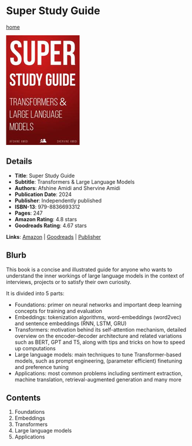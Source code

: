 # Super Study Guide

[home](../)

![Cover Image](super-study-guide.jpeg)

## Details

* **Title**: Super Study Guide
* **Subtitle**: Transformers & Large Language Models
* **Authors**: Afshine Amidi and Shervine Amidi 
* **Publication Date**: 2024
* **Publisher**: Independently published
* **ISBN-13**: 979-8836693312
* **Pages**: 247
* **Amazon Rating**: 4.8 stars
* **Goodreads Rating**: 4.67 stars


**Links**: [Amazon](https://a.co/d/aE3pz72) |
[Goodreads](https://www.goodreads.com/book/show/217141763-super-study-guide) |
[Publisher](https://superstudy.guide/transformers-large-language-models/)

## Blurb

This book is a concise and illustrated guide for anyone who wants to understand the inner workings of large language models in the context of interviews, projects or to satisfy their own curiosity.

It is divided into 5 parts:

* Foundations: primer on neural networks and important deep learning concepts for training and evaluation
* Embeddings: tokenization algorithms, word-embeddings (word2vec) and sentence embeddings (RNN, LSTM, GRU)
* Transformers: motivation behind its self-attention mechanism, detailed overview on the encoder-decoder architecture and related variations such as BERT, GPT and T5, along with tips and tricks on how to speed up computations
* Large language models: main techniques to tune Transformer-based models, such as prompt engineering, (parameter efficient) finetuning and preference tuning
* Applications: most common problems including sentiment extraction, machine translation, retrieval-augmented generation and many more

## Contents

1. Foundations
2. Embeddings
3. Transformers
4. Large language models
5. Applications
